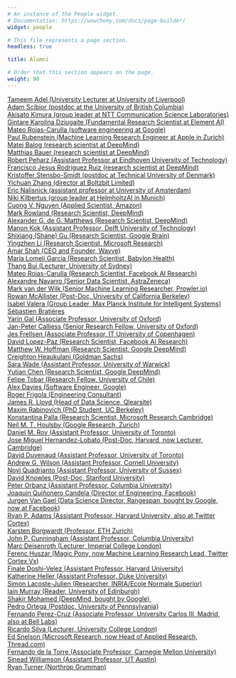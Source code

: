 ```yaml
---
# An instance of the People widget.
# Documentation: https://wowchemy.com/docs/page-builder/
widget: people

# This file represents a page section.
headless: true

title: Alumni

# Order that this section appears on the page.
weight: 90
---
```


<p>
  <a href="https://tameemadel.wordpress.com/"> 
    Tameem Adel (University Lecturer at University of Liverpool)</a><br>
  <a href="https://www.cs.ubc.ca/~ascibior/">
     Adam Scibior (postdoc at the University of British Columbia)</a><br>
  <a href="https://akisatok.github.io/"> 
    Akisato Kimura (group leader at NTT Communication Science Laboratories)
  </a><br><a href="https://gkdz.org/">
    Gintare Karolina Dziugaite (Fundamental Research Scientist at Element AI)
  </a><br>
  <a href="https://scholar.google.ch/citations?user=ZRjM4EgAAAAJ&amp;hl=en">
    Mateo Rojas-Carulla (software engineering at Google)
  </a><br>
  <a href="http://paulrubenstein.co.uk/">
    Paul Rubenstein (Machine Learning Research Engineer at Apple in Zurich)
  </a><br>
  <a href="http://matejbalog.eu">
    Matej Balog (research scientist at DeepMind)
  </a><br>
  <a href="https://scholar.google.co.uk/citations?user=lWDq-ygAAAAJ&amp;hl=en">
    Matthias Bauer (research scientist at DeepMind)
  </a><br>
  <a href="https://rpeharz.wordpress.com/">
    Robert Peharz (Assistant Professor at Eindhoven University of Technology)
  </a><br>
  <a href="https://franrruiz.github.io/">
    Francisco Jesus Rodriguez Ruiz (research scientist at DeepMind)
  </a><br>
  <a href="https://prior.info">
    Kristoffer Stensbo-Smidt (postdoc at Technical University of Denmark)
  </a><br>
  <a href="https://yichuan-zhang.github.io/">
    Yichuan Zhang (director at Boltzbit Limited)
  </a><br>
  <a href="https://enalisnick.github.io">
    Eric Nalisnick (assistant professor at University of Amsterdam)
  </a><br>
  <a href="https://sites.google.com/view/nikikilbertus">
    Niki Kilbertus (group leader at HelmholtzAI in Munich)
  </a><br>
  <a href="https://sites.google.com/site/nvcuong92/">
    Cuong V. Nguyen (Applied Scientist, Amazon)
  </a><br>
  <a href="https://sites.google.com/corp/view/markrowland">
   Mark Rowland (Research Scientist, DeepMind)
  </a><br>
  <a href="https://scholar.google.co.uk/citations?user=3OFgQKcAAAAJ&amp;hl=en">
    Alexander G. de G. Matthews (Research Scientist, DeepMind)
  </a><br>
  <a href="https://sites.google.com/site/manonkok2/home">
    Manon Kok (Assistant Professor, Delft University of Technology)
  </a><br>
  <a href="http://sg717.user.srcf.net/">
    Shixiang (Shane) Gu (Research Scientist, Google Brain)
  </a><br>
  <a href="http://yingzhenli.net/home/en/">Yingzhen Li (Research Scientist, Microsoft Research)</a><br><a href="https://wayve.ai/">Amar Shah (CEO and Founder, Wayve)</a><br><a href="https://mlomeli1.github.io/">Maria Lomeli Garcia (Research Scientist, Babylon Health)</a><br><a href="http://sydney.edu.au/business/staff/thang.bui">Thang Bui (Lecturer, University of Sydney)</a><br><a href="https://uk.linkedin.com/in/mateor">Mateo Rojas-Carulla (Research Scientist, Facebook AI Research)</a><br><a href="https://uk.linkedin.com/in/alexandre-navarro-70687b20">Alexandre Navarro (Senior Data Scientist, AstraZeneca)</a><br><a href="https://www.linkedin.com/in/markvdw/">Mark van der Wilk (Senior Machine Learning Researcher, Prowler.io)</a><br><a href="https://people.eecs.berkeley.edu/~rmcallister/">Rowan McAllister (Post-Doc, University of California Berkeley)</a><br><a href="https://ivaleram.github.io/">Isabel Valera (Group Leader, Max Planck Institute for Intelligent Systems)</a><br><a href="https://www.linkedin.com/in/sebastien-bratieres/">Sébastien Bratières</a><br><a href="http://mlg.eng.cam.ac.uk/yarin/">Yarin Gal (Associate Professor, University of Oxford)</a><br><a href="http://www.robots.ox.ac.uk/~jan/">Jan-Peter Calliess (Senior Research Fellow, University of Oxford)</a><br><a href="http://frellsen.org/">Jes Frellsen (Associate Professor, IT University of Copenhagen)</a><br><a href="http://lopezpaz.org/">David Lopez-Paz (Research Scientist, Facebook AI Research)</a><br><a href="http://mlg.eng.cam.ac.uk/hoffmanm/">Matthew W. Hoffman (Research Scientist, Google DeepMind)</a><br><a href="http://heaukulani.org/">Creighton Heaukulani (Goldman Sachs)</a><br><a href="http://www2.warwick.ac.uk/fac/sci/statistics/staff/academic-research/wade">Sara Wade (Assistant Professor, University of Warwick)</a><br><a href="http://yutianchen.com/">Yutian Chen (Research Scientist, Google DeepMind)</a><br><a href="http://www.cmm.uchile.cl/?cmm_people=felipe-tobar">Felipe Tobar (Research Fellow, University of Chile)</a><br><a href="http://www.alexdavies.net/">Alex Davies (Software Engineer, Google)</a><br><a href="http://www.rogerfrigola.com/">Roger Frigola (Engineering Consultant)</a><br><a href="http://jamesrobertlloyd.com/">James R. Lloyd (Head of Data Science, Qlearsite)</a><br><a href="http://www.eecs.berkeley.edu/~rabinovich/">Maxim Rabinovich (PhD Student, UC Berkeley)</a><br><a href="http://mlg.eng.cam.ac.uk/konstantina/">Konstantina Palla (Research Scientist, Microsoft Research Cambridge)</a><br><a href="https://scholar.google.com/citations?user=sm1-TZMAAAAJ&amp;hl=en">Neil M. T. Houlsby (Google Research, Zurich)</a><br><a href="http://danroy.org/">Daniel M. Roy (Assistant Professor, University of Toronto)</a><br><a href="http://jmhl.org/">Jose Miguel Hernandez-Lobato (Post-Doc, Harvard, now Lecturer, Cambridge)</a><br><a href="http://www.cs.toronto.edu/~duvenaud/">David Duvenaud (Assistant Professor, University of Toronto)</a><br><a href="https://people.orie.cornell.edu/andrew/">Andrew G. Wilson (Assistant Professor, Cornell University)</a><br><a href="http://mlg.eng.cam.ac.uk/~nquadrianto/">Novi Quadrianto (Assistant Professor, University of Sussex)</a><br><a href="http://cs.stanford.edu/~davidknowles/">David Knowles (Post-Doc, Stanford University)</a><br><a href="http://stat.columbia.edu/~porbanz/">Peter Orbanz (Assistant Professor, Columbia University)</a><br><a href="http://quinonero.net/">Joaquin Quiñonero Candela (Director of Engineering, Facebook)</a><br><a href="http://research.microsoft.com/en-us/people/jvangael/">Jurgen Van Gael (Data Science Director, Rangespan, bought by Google, now at Facebook)</a><br><a href="http://people.seas.harvard.edu/~rpa/">Ryan P. Adams (Assistant Professor, Harvard University, also at Twitter Cortex)</a><br><a href="http://webdav.tuebingen.mpg.de/u/karsten/group/index.html?page=employee&amp;employee=Karsten">Karsten Borgwardt (Professor, ETH Zurich)</a><br><a href="http://mlg.eng.cam.ac.uk/john/">John P. Cunningham (Assistant Professor, Columbia University)</a><br><a href="http://wp.doc.ic.ac.uk/sml/person/marc-deisenroth/">Marc Deisenroth (Lecturer, Imperial College London)</a><br><a href="http://www.inference.vc/about/">Ferenc Huszar (Magic Pony, now Machine Learning Research Lead, Twitter Cortex Vx)</a><br><a href="http://people.csail.mit.edu/finale/new-wiki/doku.php?id=start">Finale Doshi-Velez (Assistant Professor, Harvard University)</a><br><a href="http://www2.stat.duke.edu/~kheller/">Katherine Heller (Assistant Professor, Duke University)</a><br><a href="http://www.di.ens.fr/~slacoste/">Simon Lacoste-Julien (Researcher, INRIA/Ecole Normale Superior)</a><br><a href="http://homepages.inf.ed.ac.uk/imurray2/">Iain Murray (Reader, University of Edinburgh)</a><br><a href="http://www.cs.ubc.ca/~shakirm/">Shakir Mohamed (DeepMind, bought by Google)&nbsp;</a><br><a href="http://www.adaptiveagents.org/user/peortega/home">Pedro Ortega (Postdoc, University of Pennsylvania)</a><br><a href="http://www.tsc.uc3m.es/~fernando/  ">Fernando Perez-Cruz (Associate Professor, University Carlos III, Madrid, also at Bell Labs)</a><br><a href="http://www.homepages.ucl.ac.uk/~ucgtrbd/">Ricardo Silva (Lecturer, University College London)</a><br><a href="https://uk.linkedin.com/in/edward-snelson-a595ab9">Ed Snelson (Microsoft Research, now Head of Applied Research, Thread.com)</a><a><br></a><a href="http://www.cs.cmu.edu/~ftorre/  ">Fernando de la Torre (Associate Professor, Carnegie Mellon University)</a><a><br></a><a href="http://mlg.eng.cam.ac.uk/sinead/">Sinead Williamson (Assistant Professor, UT Austin)</a><a><br></a><a href="http://mlg.eng.cam.ac.uk/rdturner/">Ryan Turner (Northrop Grumman)</a></p>
